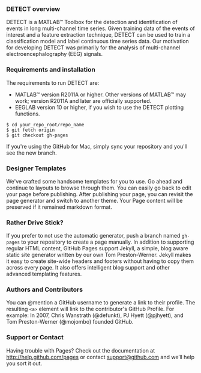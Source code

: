### DETECT overview  
DETECT is a MATLAB™ Toolbox for the detection and identification of events in long multi-channel time series. 
Given training data of the events of interest and a feature extraction technique, DETECT can be used to train a 
classification model and label continuous time series data. Our motivation for developing DETECT was primarily 
for the analysis of multi-channel electroencephalography (EEG) signals.  

### Requirements and installation  
The requirements to run DETECT are:  

- MATLAB™ version R2011A or higher. Other versions of MATLAB™ may work; version R2011A and later are officially supported.
- EEGLAB version 10 or higher, if you wish to use the DETECT plotting functions.

```
$ cd your_repo_root/repo_name
$ git fetch origin
$ git checkout gh-pages
```

If you're using the GitHub for Mac, simply sync your repository and you'll see the new branch.

### Designer Templates
We've crafted some handsome templates for you to use. Go ahead and continue to layouts to browse through them. You can easily go back to edit your page before publishing. After publishing your page, you can revisit the page generator and switch to another theme. Your Page content will be preserved if it remained markdown format.

### Rather Drive Stick?
If you prefer to not use the automatic generator, push a branch named `gh-pages` to your repository to create a page manually. In addition to supporting regular HTML content, GitHub Pages support Jekyll, a simple, blog aware static site generator written by our own Tom Preston-Werner. Jekyll makes it easy to create site-wide headers and footers without having to copy them across every page. It also offers intelligent blog support and other advanced templating features.

### Authors and Contributors
You can @mention a GitHub username to generate a link to their profile. The resulting `<a>` element will link to the contributor's GitHub Profile. For example: In 2007, Chris Wanstrath (@defunkt), PJ Hyett (@pjhyett), and Tom Preston-Werner (@mojombo) founded GitHub.

### Support or Contact
Having trouble with Pages? Check out the documentation at http://help.github.com/pages or contact support@github.com and we’ll help you sort it out.
